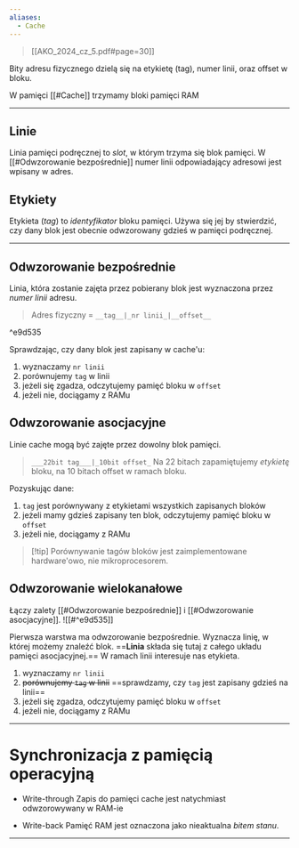 ```yaml
---
aliases:
  - Cache
---
```

> [[AKO_2024_cz_5.pdf#page=30]]


Bity adresu fizycznego dzielą się na etykietę (tag), numer linii, oraz offset w bloku.

W pamięci [[#Cache]] trzymamy bloki pamięci RAM

---
## Linie
Linia pamięci podręcznej to *slot*, w którym trzyma się blok pamięci.
W [[#Odwzorowanie bezpośrednie]] numer linii odpowiadający adresowi jest wpisany w adres.

## Etykiety
Etykieta (*tag*) to *identyfikator* bloku pamięci.
Używa się jej by stwierdzić, czy dany blok jest obecnie odwzorowany gdzieś w pamięci podręcznej.

---
## Odwzorowanie bezpośrednie
Linia, która zostanie zajęta przez pobierany blok jest wyznaczona przez *numer linii* adresu.

>Adres fizyczny = `__tag__|_nr linii_|__offset__`

^e9d535

Sprawdzając, czy dany blok jest zapisany w cache'u:
1. wyznaczamy `nr linii`
2. porównujemy `tag` w linii
3. jeżeli się zgadza, odczytujemy pamięć bloku w `offset`
4. jeżeli nie, dociągamy z RAMu
## Odwzorowanie asocjacyjne
Linie cache mogą być zajęte przez dowolny blok pamięci. 

> `___22bit tag___|_10bit offset_`
> Na 22 bitach zapamiętujemy *etykietę* bloku, na 10 bitach offset w ramach bloku.

Pozyskując dane:
1. `tag` jest porównywany z etykietami wszystkich zapisanych bloków
2. jeżeli mamy gdzieś zapisany ten blok, odczytujemy pamięć bloku w `offset`
3. jeżeli nie, dociągamy z RAMu

>[!tip] Porównywanie tagów bloków jest zaimplementowane hardware'owo, nie mikroprocesorem.

## Odwzorowanie wielokanałowe
Łączy zalety [[#Odwzorowanie bezpośrednie]] i [[#Odwzorowanie asocjacyjne]].
![[#^e9d535]]

Pierwsza warstwa ma odwzorowanie bezpośrednie. Wyznacza linię, w której możemy znaleźć blok.
==**Linia** składa się tutaj z całego układu pamięci asocjacyjnej.== W ramach linii interesuje nas etykieta.

1. wyznaczamy `nr linii`
2. ~~porównujemy `tag` w linii~~ ==sprawdzamy, czy `tag` jest zapisany gdzieś na linii==
3. jeżeli się zgadza, odczytujemy pamięć bloku w `offset`
4. jeżeli nie, dociągamy z RAMu

---
# Synchronizacja z pamięcią operacyjną
- Write-through
Zapis do pamięci cache jest natychmiast odwzorowywany w RAM-ie

- Write-back
Pamięć RAM jest oznaczona jako nieaktualna *bitem stanu*.

---




